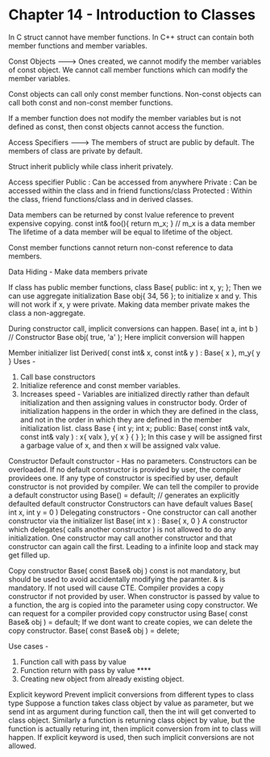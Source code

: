 # Chapter 14 - Introduction to Classes

In C struct cannot have member functions.
In C++ struct can contain both member functions and member variables.


Const Objects --->
Ones created, we cannot modify the member variables of const object.
We cannot call member functions which can modify the member variables.

Const objects can call only const member functions.
Non-const objects can call both const and non-const member functions.

If a member function does not modify the member variables but is not defined as const,
then const objects cannot access the function.


Access Specifiers --->
The members of struct are public by default.
The members of class are private by default.

Struct inherit publicly while class inherit privately.

Access specifier
Public : Can be accessed from anywhere
Private : Can be accessed within the class and in friend functions/class
Protected : Within the class, friend functions/class and in derived classes.

Data members can be returned by const lvalue reference to prevent expensive copying.
const int& foo(){ return m_x; } // m_x is a data member
The lifetime of a data member will be equal to lifetime of the object.

Const member functions cannot return non-const reference to data members.

Data Hiding - Make data members private


If class has public member functions,
class Base{
public:
	int x, y;
};
Then we can use aggregate initialization Base obj{ 34, 56 }; to initialize x and y.
This will not work if x, y were private. Making data member private makes the class a non-aggregate.

During constructor call, implicit conversions can happen.
Base( int a, int b )	// Constructor
Base obj( true, 'a' );
Here implicit conversion will happen


Member initializer list
Derived( const int& x, const int& y ) : Base{ x }, m_y{ y }
Uses -
1) Call base constructors
2) Initialize reference and const member variables.
3) Increases speed - Variables are initialized directly rather than default
initialization and then assigning values in constructor body.
Order of initialization happens in the order in which they are defined in the class,
and not in the order in which they are defined in the member initialization list.
class Base
{
    int y;
    int x;
public:
    Base( const int& valx, const int& valy ) : x{ valx }, y{ x }
    {
    }
};
In this case y will be assigned first a garbage value of x,
and then x will be assigned valx value.

Constructor
Default constructor - Has no parameters.
Constructors can be overloaded.
If no default constructor is provided by user, the compiler providees one.
If any type of constructor is specified by user, default constructor is not provided by compiler.
We can tell the compiler to provide a default constructor using
Base() = default; // generates an explicitly defaulted default constructor
Constructors can have default values
Base( int x, int y = 0 )
Delegating constructors - One constructor can call another constructor via the initializer list
Base( int x ) : Base{ x, 0 }
A constructor which delegates( calls another constructor ) is not allowed to do any initialization.
One constructor may call another constructor and that constructor can again call the first. Leading to a infinite loop and stack may get filled up.

Copy constructor
Base( const Base& obj )
const is not mandatory, but should be used to avoid accidentally modifying the paramter.
& is mandatory. If not used will cause CTE.
Compiler provides a copy constructor if not provided by user.
When constructor is passed by value to a function, the arg is copied into the parameter using copy constructor.
We can request for a compiler provided copy constructor using
Base( const Base& obj ) = default;
If we dont want to create copies, we can delete the copy constructor.
Base( const Base& obj ) = delete;

Use cases -
1) Function call with pass by value
2) Function return with pass by value 		****
3) Creating new object from already existing object.

Explicit keyword
Prevent implicit conversions from different types to class type
Suppose a function takes class object by value as parameter, but we send int as argument during function call,
then the int will get converted to class object.
Similarly a function is returning class object by value, but the function is actually returing int,
then implicit conversion from int to class will happen.
If explicit keyword is used, then such implicit conversions are not allowed.
